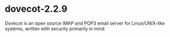 # dovecot-2.2.9
Dovecot is an open source IMAP and POP3 email server for Linux/UNIX-like systems, written with security primarily in mind
